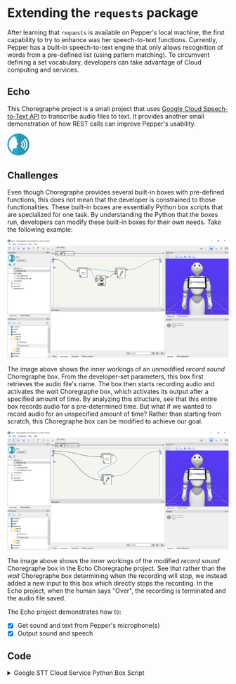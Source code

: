 # Extending the `requests` package

After learning that `requests` is available on Pepper's local machine, the first capability to try to enhance was her speech-to-text functions. Currently, Pepper has a built-in speech-to-text engine that only allows recognition of words from a pre-defined list (using pattern matching). To circumvent defining a set vocabulary, developers can take advantage of Cloud computing and services.

## Echo

This Choregraphe project is a small project that uses [Google Cloud Speech-to-Text API](https://cloud.google.com/speech-to-text) to transcribe audio files to text. It provides another small demonstration of how REST calls can improve Pepper's usability.

<img src="Echo/icon.png" width="10%" height="10%" />

## Challenges

Even though Choregraphe provides several built-in boxes with pre-defined functions, this does not mean that the developer is constrained to those functionalities. These built-in boxes are essentially Python box scripts that are specialized for one task. By understanding the Python that the boxes run, developers can modify these built-in boxes for their own needs. Take the following example:

<img src="docs-unmodified-record-sound-box.PNG" />

The image above shows the inner workings of an unmodified _record sound_ Choregraphe box. From the developer-set parameters, this box first retrieves the audio file's name. The box then starts recording audio and activates the _wait_ Choregraphe box, which activates its output after a specified amount of time. By analyzing this structure, see that this entire box records audio for a pre-determined time. But what if we wanted to record audio for an unspecified amount of time? Rather than starting from scratch, this Choregraphe box can be modified to achieve our goal.

<img src="docs-modified-record-sound-box.PNG" />

The image above shows the inner workings of the modified _record sound_ Choregraphe box in the Echo Choregraphe project. See that rather than the _wait_ Choregraphe box determining when the recording will stop, we instead added a new input to this box which directly stops the recording. In the Echo project, when the human says "Over", the recording is terminated and the audio file saved.

The Echo project demonstrates how to:
- [x] Get sound and text from Pepper's microphone(s)
- [x] Output sound and speech

## Code

<details><summary>Google STT Cloud Service Python Box Script</summary>

```python
class MyClass(GeneratedClass):
    def __init__(self):
        GeneratedClass.__init__(self)
        self.tts = ALProxy('ALTextToSpeech')

    def onLoad(self):
        pass

    def onUnload(self):
        pass

    def onInput_onStart(self, file_path):
        import json
        import base64
        import requests

        # setup the JSON payload for the Google Speech-to-text Cloud service
        audio = open(file_path, 'rb')
        config = {
            "config": {
                "encoding": "LINEAR16",
                "languageCode": "en-US"
            },
            "audio": {
                "content": base64.b64encode(audio.read())
            }
        }
        audio.close()

        # make the API call

        # UPDATE: 2020-07-02, it seems Google has changed how the API is accessed,
        # which breaks this Python code :(

        # WARNING: I hard-coded the API key into the endpoint;
        # when I disable the API (since it could cost me money), this endpoint will die

        r = requests.post('https://speech.googleapis.com/v1/speech:recognize?key=AIzaSyA0Ab_PzouKaLkNJvgusszirtHPC8uniXU', json=config)
        self.logger.info(r)
        data = json.loads(r.text)

        # extract and echo the human's speech
        text = data['results'][0]['alternatives'][0]['transcript']
        self.tts.say('You said this: {}'.format(text))

        # stop the program
        self.onStopped()

    def onInput_onStop(self):
        self.onUnload()
        self.onStopped()
```

</details>

